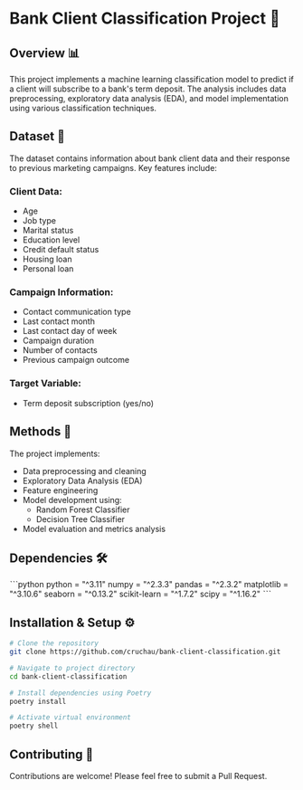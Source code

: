 # Bank Client Classification Project 🏦

## Overview 📊
This project implements a machine learning classification model to predict if a client will subscribe to a bank's term deposit. The analysis includes data preprocessing, exploratory data analysis (EDA), and model implementation using various classification techniques.

## Dataset 📑
The dataset contains information about bank client data and their response to previous marketing campaigns. Key features include:

### Client Data:
- Age
- Job type
- Marital status
- Education level
- Credit default status
- Housing loan
- Personal loan

### Campaign Information:
- Contact communication type
- Last contact month
- Last contact day of week
- Campaign duration
- Number of contacts
- Previous campaign outcome

### Target Variable:
- Term deposit subscription (yes/no)

## Methods 🔬
The project implements:
- Data preprocessing and cleaning
- Exploratory Data Analysis (EDA)
- Feature engineering
- Model development using:
  - Random Forest Classifier
  - Decision Tree Classifier
- Model evaluation and metrics analysis

## Dependencies 🛠️
ˋˋˋpython
python = "^3.11"
numpy = "^2.3.3"
pandas = "^2.3.2"
matplotlib = "^3.10.6"
seaborn = "^0.13.2"
scikit-learn = "^1.7.2"
scipy = "^1.16.2"
ˋˋˋ

## Installation & Setup ⚙️
```bash
# Clone the repository
git clone https://github.com/cruchau/bank-client-classification.git

# Navigate to project directory
cd bank-client-classification

# Install dependencies using Poetry
poetry install

# Activate virtual environment
poetry shell
```

## Contributing 🤝
Contributions are welcome! Please feel free to submit a Pull Request.

